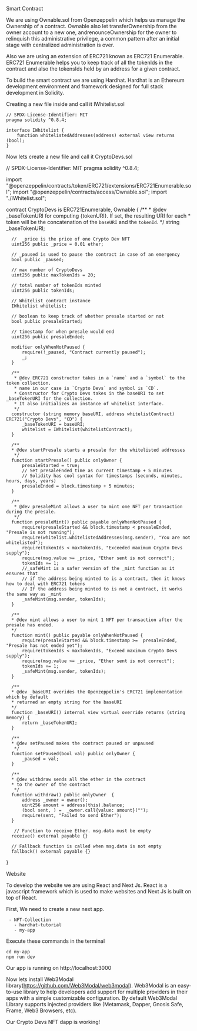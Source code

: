 Smart Contract

We are using Ownable.sol from Openzeppelin which helps us manage the Ownership of a contract. Ownable also let transferOwnership from the owner account to a new one, andrenounceOwnership for the owner to relinquish this administrative privilege, a common pattern after an initial stage with centralized administration is over.

Also we are using an extension of ERC721 known as ERC721 Enumerable. ERC721 Enumerable helps you to keep track of all the tokenIds in the contract and also the tokensIds held by an address for a given contract.

To build the smart contract we are using Hardhat. Hardhat is an Ethereum development environment and framework designed for full stack development in Solidity. 

Creating a new file inside and call it IWhitelist.sol

    // SPDX-License-Identifier: MIT
    pragma solidity ^0.8.4;

    interface IWhitelist {
        function whitelistedAddresses(address) external view returns (bool);
    }
    
Now lets create a new file and call it CryptoDevs.sol

  // SPDX-License-Identifier: MIT
  pragma solidity ^0.8.4;

  import "@openzeppelin/contracts/token/ERC721/extensions/ERC721Enumerable.sol";
  import "@openzeppelin/contracts/access/Ownable.sol";
  import "./IWhitelist.sol";

  contract CryptoDevs is ERC721Enumerable, Ownable {
      /**
       * @dev _baseTokenURI for computing {tokenURI}. If set, the resulting URI for each
       * token will be the concatenation of the `baseURI` and the `tokenId`.
       */
      string _baseTokenURI;

      //  _price is the price of one Crypto Dev NFT
      uint256 public _price = 0.01 ether;

      // _paused is used to pause the contract in case of an emergency
      bool public _paused;

      // max number of CryptoDevs
      uint256 public maxTokenIds = 20;

      // total number of tokenIds minted
      uint256 public tokenIds;

      // Whitelist contract instance
      IWhitelist whitelist;

      // boolean to keep track of whether presale started or not
      bool public presaleStarted;

      // timestamp for when presale would end
      uint256 public presaleEnded;

      modifier onlyWhenNotPaused {
          require(!_paused, "Contract currently paused");
          _;
      }

      /**
       * @dev ERC721 constructor takes in a `name` and a `symbol` to the token collection.
       * name in our case is `Crypto Devs` and symbol is `CD`.
       * Constructor for Crypto Devs takes in the baseURI to set _baseTokenURI for the collection.
       * It also initializes an instance of whitelist interface.
       */
      constructor (string memory baseURI, address whitelistContract) ERC721("Crypto Devs", "CD") {
          _baseTokenURI = baseURI;
          whitelist = IWhitelist(whitelistContract);
      }

      /**
      * @dev startPresale starts a presale for the whitelisted addresses
       */
      function startPresale() public onlyOwner {
          presaleStarted = true;
          // Set presaleEnded time as current timestamp + 5 minutes
          // Solidity has cool syntax for timestamps (seconds, minutes, hours, days, years)
          presaleEnded = block.timestamp + 5 minutes;
      }

      /**
       * @dev presaleMint allows a user to mint one NFT per transaction during the presale.
       */
      function presaleMint() public payable onlyWhenNotPaused {
          require(presaleStarted && block.timestamp < presaleEnded, "Presale is not running");
          require(whitelist.whitelistedAddresses(msg.sender), "You are not whitelisted");
          require(tokenIds < maxTokenIds, "Exceeded maximum Crypto Devs supply");
          require(msg.value >= _price, "Ether sent is not correct");
          tokenIds += 1;
          //_safeMint is a safer version of the _mint function as it ensures that
          // if the address being minted to is a contract, then it knows how to deal with ERC721 tokens
          // If the address being minted to is not a contract, it works the same way as _mint
          _safeMint(msg.sender, tokenIds);
      }

      /**
      * @dev mint allows a user to mint 1 NFT per transaction after the presale has ended.
      */
      function mint() public payable onlyWhenNotPaused {
          require(presaleStarted && block.timestamp >=  presaleEnded, "Presale has not ended yet");
          require(tokenIds < maxTokenIds, "Exceed maximum Crypto Devs supply");
          require(msg.value >= _price, "Ether sent is not correct");
          tokenIds += 1;
          _safeMint(msg.sender, tokenIds);
      }

      /**
      * @dev _baseURI overides the Openzeppelin's ERC721 implementation which by default
      * returned an empty string for the baseURI
      */
      function _baseURI() internal view virtual override returns (string memory) {
          return _baseTokenURI;
      }

      /**
      * @dev setPaused makes the contract paused or unpaused
       */
      function setPaused(bool val) public onlyOwner {
          _paused = val;
      }

      /**
      * @dev withdraw sends all the ether in the contract
      * to the owner of the contract
       */
      function withdraw() public onlyOwner  {
          address _owner = owner();
          uint256 amount = address(this).balance;
          (bool sent, ) =  _owner.call{value: amount}("");
          require(sent, "Failed to send Ether");
      }

       // Function to receive Ether. msg.data must be empty
      receive() external payable {}

      // Fallback function is called when msg.data is not empty
      fallback() external payable {}
  }

Website

To develop the website we are using React and Next Js. React is a javascript framework which is used to make websites and Next Js is built on top of React.

First, We need to create a new next app. 

     - NFT-Collection
       - hardhat-tutorial
       - my-app

Execute these commands in the terminal

    cd my-app
    npm run dev
    
Our app is running on http://localhost:3000

Now lets install Web3Modal library(https://github.com/Web3Modal/web3modal). Web3Modal is an easy-to-use library to help developers add support for multiple providers in their apps with a simple customizable configuration. By default Web3Modal Library supports injected providers like (Metamask, Dapper, Gnosis Safe, Frame, Web3 Browsers, etc).



Our Crypto Devs NFT dapp is working!

